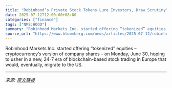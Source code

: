 ```yaml
---
title: "Robinhood’s Private Stock Tokens Lure Investors, Draw Scrutiny"
date: 2025-07-12T12:00:00+08:00
categories: ["finance"]
tags: ["NMS:HOOD"]
summary: "Robinhood Markets Inc. started offering “tokenized” equities – cryptocurrency’s version of company shares – on Monday, June 30, hoping to usher in a new, 24-7 era of blockchain-based stock trading in "
source_url: "https://www.bloomberg.com/news/articles/2025-07-12/robinhood-s-private-stock-tokens-lure-investors-draw-scrutiny"
---
```


Robinhood Markets Inc. started offering “tokenized” equities – cryptocurrency’s version of company shares – on Monday, June 30, hoping to usher in a new, 24-7 era of blockchain-based stock trading in Europe that would, eventually, migrate to the US.

---

*来源: [原文链接](https://www.bloomberg.com/news/articles/2025-07-12/robinhood-s-private-stock-tokens-lure-investors-draw-scrutiny)*
